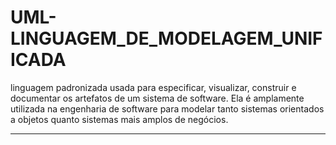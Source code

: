 # UML-LINGUAGEM_DE_MODELAGEM_UNIFICADA

linguagem padronizada usada para especificar, visualizar, construir e documentar os artefatos de um sistema de software. Ela é amplamente utilizada na engenharia de software para modelar tanto sistemas orientados a objetos quanto sistemas mais amplos de negócios.

-----------------------------------------------------------------------------------------------------


